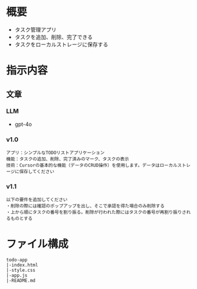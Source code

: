 # 概要
- タスク管理アプリ
- タスクを追加、削除、完了できる
- タスクをローカルストレージに保存する

# 指示内容


## 文章

### LLM 
- gpt-4o

### v1.0
```
アプリ：シンプルなTODOリストアプリケーション
機能：タスクの追加、削除、完了済みのマーク、タスクの表示
技術：Cursorの基本的な機能（データのCRUD操作）を使用します。データはローカルストレージに保存してください
```

### v1.1
```
以下の要件を追加してください
・削除の際には確認のポップアップを出し、そこで承認を得た場合のみ削除する
・上から順にタスクの番号を割り振る。削除が行われた際にはタスクの番号が再割り振りされるものとする
```

# ファイル構成
```
todo-app
|-index.html
|-style.css
|-app.js
|-README.md
```

